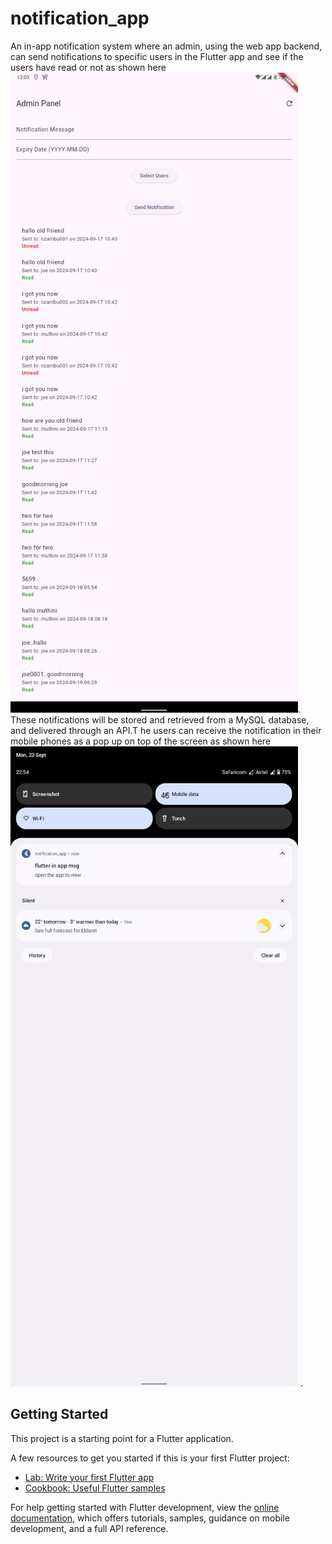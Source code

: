 # notification_app

An in-app notification system where an admin, using the web app
backend, can send notifications to specific users in the Flutter app and see if the users have read or not as shown here ![alt text](adminpanel.jpg). These notifications will be
stored and retrieved from a MySQL database, and delivered through an API.T he users can receive the notification in their mobile phones as a pop up on top of the screen as shown here ![alt text](notification.jpg)
.

## Getting Started

This project is a starting point for a Flutter application.

A few resources to get you started if this is your first Flutter project:

- [Lab: Write your first Flutter app](https://docs.flutter.dev/get-started/codelab)
- [Cookbook: Useful Flutter samples](https://docs.flutter.dev/cookbook)

For help getting started with Flutter development, view the
[online documentation](https://docs.flutter.dev/), which offers tutorials,
samples, guidance on mobile development, and a full API reference.
